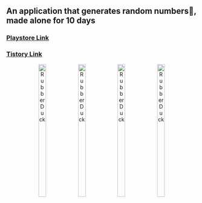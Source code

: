 ## An application that generates random numbers🎲, made alone for 10 days
### [Playstore Link](https://play.google.com/store/apps/details?id=com.CannonRandomNumber.main)  
### [Tistory Link](https://cjmpm.tistory.com/category/%EB%8C%80%ED%8F%AC%EB%BD%91%EA%B8%B0%20%EB%AA%A8%EB%B0%94%EC%9D%BC)

<center>
<div align="center" style="text-align:center" >
<img src="https://user-images.githubusercontent.com/65841016/119266065-3e992300-bc24-11eb-88c6-4f9af0c1be42.PNG" width="20%" height="350px" 
title="px(픽셀) 크기 설정" alt="RubberDuck"></img>
<img src="https://user-images.githubusercontent.com/65841016/119266067-3f31b980-bc24-11eb-803d-165b03bac499.PNG" width="20%" height="350px" 
title="px(픽셀) 크기 설정" alt="RubberDuck"></img>
<img src="https://user-images.githubusercontent.com/65841016/119266069-3fca5000-bc24-11eb-8d82-fe5989142dcd.PNG" width="20%" height="350px" 
title="px(픽셀) 크기 설정" alt="RubberDuck"></img>
<img src="https://user-images.githubusercontent.com/65841016/119266072-4062e680-bc24-11eb-8ffd-3a3a2198003d.PNG" width="20%" height="350px" 
title="px(픽셀) 크기 설정" alt="RubberDuck"></img>
</div>
</center>
